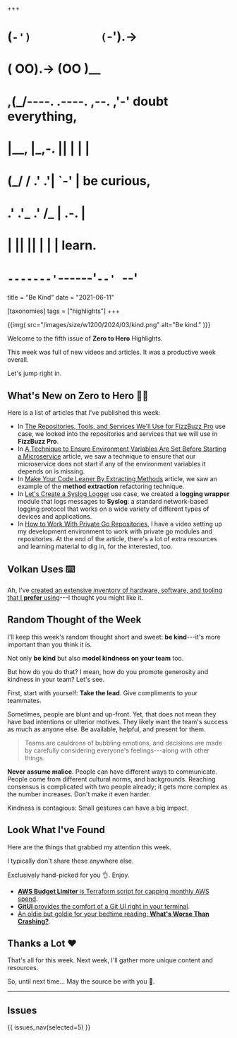 +++
#   (`-')           (`-').->
#   ( OO).->        (OO )__
# ,(_/----. .----. ,--. ,'-' doubt everything,
# |__,    |\_,-.  ||  | |  |
#  (_/   /    .' .'|  `-'  | be curious,
#  .'  .'_  .'  /_ |  .-.  |
# |       ||      ||  | |  | learn.
# `-------'`------'`--' `--'

title = "Be Kind"
date = "2021-06-11"

[taxonomies]
tags = ["highlights"]
+++

{{img(
  src="/images/size/w1200/2024/03/kind.png"
  alt="Be kind."
)}}

Welcome to the fifth issue of **Zero to Hero** Highlights.

This week was full of new videos and articles. It was a productive week overall.

Let's jump right in.

## What's New on **Zero to Hero** 👩‍🍳

Here is a list of articles that I've published this week:

* In [The Repositories, Tools, and Services We'll Use for FizzBuzz 
  Pro][fizzbuzz-pro] use case, we looked into the repositories and services that
  we will use in **FizzBuzz Pro**.
* In [A Technique to Ensure Environment Variables Are Set Before Starting a 
  Microservice][microservices] article, we saw a technique to ensure that our 
  microservice does not start if any of the environment variables it depends on 
  is missing.
* In [Make Your Code Leaner By Extracting Methods][lean] article, we saw an 
  example of the **method extraction** refactoring technique.
* In [Let's Create a Syslog Logger][syslog]
  use case, we created a **logging wrapper** module that logs messages to 
  **Syslog**: a standard network-based logging protocol that works on a wide 
  variety of different types of devices and applications.
* In [How to Work With Private Go Repositories][repos], I have a video setting 
  up my development environment to work with private go modules and repositories. 
  At the end of the article, there's a lot of extra resources and learning 
  material to dig in, for the interested, too.

[fizzbuzz-pro]: @/zero-to-prod/fizzbuzz-pro-repos.md
[microservices]: @/tips/microservice-env-vars.md
[lean]: @/tips/make-your-code-leaner.md
[syslog]: @/tips/lets-create-a-syslog-logger.md
[repos]: @/vadideki-geyik/geyik-academy/go101/how-to-work-with-private-go-repositories.md

## Volkan Uses ⌨️

Ah, I've [created an extensive inventory of hardware, software, and tooling that
I **prefer** using][volkan-uses]---I thought you might like it.

[volkan-uses]: @/about/volkan-uses.md

## Random Thought of the Week

I'll keep this week's random thought short and sweet: **be kind**---it's more
important than you think it is.

Not only **be kind** but also **model kindness on your team** too.

But how do you do that? I mean, how do you promote generosity and kindness in
your team? Let's see.

First, start with yourself: **Take the lead**. Give compliments to your
teammates.

Sometimes, people are blunt and up-front. Yet, that does not mean they have bad
intentions or ulterior motives. They likely want the team's success as much as
anyone else. Be available, helpful, and present for them.

> Teams are cauldrons of bubbling emotions, and decisions are made by carefully
> considering everyone's feelings---along with other things.

**Never assume malice**. People can have different ways to communicate. People
come from different cultural norms, and backgrounds. Reaching consensus is
complicated with two people already; it gets more complex as the number
increases. Don't make it even harder.

Kindness is contagious: Small gestures can have a big impact.

## Look What I've Found

Here are the things that grabbed my attention this week.

I typically don't share these anywhere else.

Exclusively hand-picked for you 👌. Enjoy.

* [**AWS Budget Limiter** is Terraform script for capping monthly AWS 
  spend][aws-limiter].
* [**GitUI** provides the comfort of a Git UI right in your terminal][git-ui].
* [An oldie but goldie for your bedtime reading: **What's Worse Than 
  Crashing?**][crash].

[aws-limiter]: https://github.com/dpritchett/aws-budget-limiter
[git-ui]: https://github.com/extrawurst/gitui
[crash]: https://blog.codinghorror.com/whats-worse-than-crashing/

## Thanks a Lot ❤️

That's all for this week. Next week, I'll gather more unique content and
resources.

So, until next time... May the source be with you 🦄.

--------

## Issues

{{ issues_nav(selected=5) }}